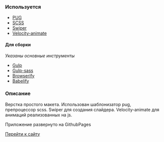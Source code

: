 <h3>Используется</h3>
<ul>
  <li><a href="https://pugjs.org/api/getting-started.html">PUG</a></li>
  <li><a href="https://sass-scss.ru/">SCSS</a></li>
  <li><a href="https://www.npmjs.com/package/swiper">Swiper</a></li>
  <li><a href="https://www.npmjs.com/package/velocity-animate">Velocity-animate</a></li>
</ul>
<h4>Для сборки</h4>
<em>Указаны основные инструменты</em>
<ul>
  <li><a href="https://gulpjs.com/">Gulp</a></li>
  <li><a href="https://www.npmjs.com/package/gulp-sass">Gulp-sass</a></li>
  <li><a href="http://browserify.org/">Browserify</a></li>
  <li><a href="https://www.npmjs.com/package/babelify">Babelify</a></li>
</ul>

<h3>Описание</h3>
<p>Верстка простого макета. Использован шаблонизатор pug, препроцессор scss. Swiper для создания слайдера. Velocity-animate для анимаций реализованных на js.</p>
<p>Приложение развернуто на GithubPages</p>

<a href="https://denilark.github.io/template_1/">Перейти к сайту</a>
